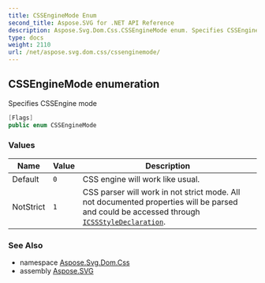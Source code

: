 ```yaml
---
title: CSSEngineMode Enum
second_title: Aspose.SVG for .NET API Reference
description: Aspose.Svg.Dom.Css.CSSEngineMode enum. Specifies CSSEngine mode
type: docs
weight: 2110
url: /net/aspose.svg.dom.css/cssenginemode/
---
```

## CSSEngineMode enumeration

Specifies CSSEngine mode

```csharp
[Flags]
public enum CSSEngineMode
```

### Values

| Name | Value | Description |
| --- | --- | --- |
| Default | `0` | CSS engine will work like usual. |
| NotStrict | `1` | CSS parser will work in not strict mode. All not documented properties will be parsed and could be accessed through [`ICSSStyleDeclaration`](../icssstyledeclaration/). |

### See Also

* namespace [Aspose.Svg.Dom.Css](../../aspose.svg.dom.css/)
* assembly [Aspose.SVG](../../)
